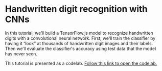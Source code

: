 # Handwritten digit recognition with CNNs

In this tutorial, we'll build a TensorFlow.js model to recognize handwritten digits with a convolutional neural network. First, we'll train the classifier by having it “look” at thousands of handwritten digit images and their labels. Then we'll evaluate the classifier's accuracy using test data that the model has never seen.

This tutorial is presented as a codelab. [Follow this link to open the codelab.](https://codelabs.developers.google.com/codelabs/tfjs-training-classfication/index.html#0)
